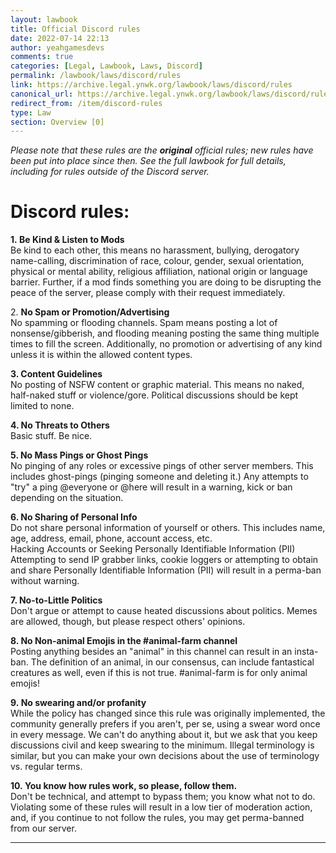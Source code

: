 ```yaml
---
layout: lawbook
title: Official Discord rules
date: 2022-07-14 22:13
author: yeahgamesdevs
comments: true
categories: [Legal, Lawbook, Laws, Discord]
permalink: /lawbook/laws/discord/rules
link: https://archive.legal.ynwk.org/lawbook/laws/discord/rules
canonical_url: https://archive.legal.ynwk.org/lawbook/laws/discord/rules
redirect_from: /item/discord-rules
type: Law
section: Overview [0]
---
```

<!-- wp:paragraph -->
<p><em>Please note that these rules are the <strong>original</strong> official rules; new rules have been put into place since then. See the full lawbook for full details, including for rules outside of the Discord server.</em></p>
<!-- /wp:paragraph -->

<!-- wp:heading {"level":1,"fontSize":"medium"} -->
<h1 class="has-medium-font-size">Discord rules:</h1>
<!-- /wp:heading -->

<!-- wp:paragraph -->
<p><strong>1.&nbsp;Be Kind &amp; Listen to Mods</strong><br>Be kind to each other, this means no harassment, bullying, derogatory name-calling, discrimination of race, colour, gender, sexual orientation, physical or mental ability, religious affiliation, national origin or language barrier. Further, if a mod finds something you are doing to be disrupting the peace of the server, please comply with their request immediately.</p>
<!-- /wp:paragraph -->

<!-- wp:paragraph -->
<p>2.&nbsp;<strong>No Spam or Promotion/Advertising</strong><br>No spamming or flooding channels. Spam means posting a lot of nonsense/gibberish, and flooding meaning posting the same thing multiple times to fill the screen. Additionally, no promotion or advertising of any kind unless it is within the allowed content types.</p>
<!-- /wp:paragraph -->

<!-- wp:paragraph -->
<p><strong>3. Content Guidelines</strong><br>No posting of NSFW content or graphic material. This means no naked, half-naked stuff or violence/gore. Political discussions should be kept limited to none.</p>
<!-- /wp:paragraph -->

<!-- wp:paragraph -->
<p><strong>4. No Threats to Others</strong><br>Basic stuff. Be nice.</p>
<!-- /wp:paragraph -->

<!-- wp:paragraph -->
<p><strong>5. No Mass Pings or Ghost Pings</strong><br>No pinging of any roles or excessive pings of other server members. This includes ghost-pings (pinging someone and deleting it.) Any attempts to "try" a ping @everyone or @here will result in a warning, kick or ban depending on the situation.</p>
<!-- /wp:paragraph -->

<!-- wp:paragraph -->
<p><strong>6. No Sharing of Personal Info</strong><br>Do not share personal information of yourself or others. This includes name, age, address, email, phone, account access, etc.<br>Hacking Accounts or Seeking Personally Identifiable Information (PII)<br>Attempting to send IP grabber links, cookie loggers or attempting to obtain and share Personally Identifiable Information (PII) will result in a perma-ban without warning.</p>
<!-- /wp:paragraph -->

<!-- wp:paragraph -->
<p><strong>7. No-to-Little Politics</strong><br>Don't argue or attempt to cause heated discussions about politics. Memes are allowed, though, but please respect others' opinions.</p>
<!-- /wp:paragraph -->

<!-- wp:paragraph -->
<p><strong>8. No Non-animal Emojis in the #animal-farm channel</strong><br>Posting anything besides an "animal" in this channel can result in an insta-ban. The definition of an animal, in our consensus, can include fantastical creatures as well, even if this is not true. #animal-farm is for only animal emojis!</p>
<!-- /wp:paragraph -->

<!-- wp:paragraph -->
<p><strong>9.&nbsp;No swearing and/or profanity</strong><br>While the policy has changed since this rule was originally implemented, the community generally prefers if you aren't, per se, using a swear word once in every message. We can't do anything about it, but we ask that you keep discussions civil and keep swearing to the minimum. Illegal terminology is similar, but you can make your own decisions about the use of terminology vs. regular terms.</p>
<!-- /wp:paragraph -->

<!-- wp:paragraph -->
<p><strong>10.&nbsp;You know how rules work, so please, follow them.</strong><br>Don't be technical, and attempt to bypass them; you know what not to do. Violating some of these rules will result in a low tier of moderation action, and, if you continue to not follow the rules, you may get perma-banned from our server.</p>
<!-- /wp:paragraph -->

<!-- wp:separator -->
<hr class="wp-block-separator has-alpha-channel-opacity" />
<!-- /wp:separator -->
